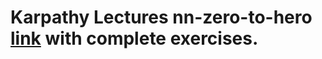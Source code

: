 # Karpathy Lectures nn-zero-to-hero [link](https://github.com/karpathy/nn-zero-to-hero) with complete exercises.

